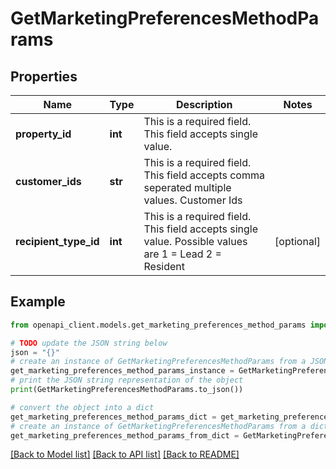 # GetMarketingPreferencesMethodParams


## Properties

Name | Type | Description | Notes
------------ | ------------- | ------------- | -------------
**property_id** | **int** | This is a required field. This field accepts single value. | 
**customer_ids** | **str** | This is a required field. This field accepts comma seperated multiple values. Customer Ids | 
**recipient_type_id** | **int** | This is a required field. This field accepts single value. Possible values are 1 &#x3D; Lead 2 &#x3D; Resident | [optional] 

## Example

```python
from openapi_client.models.get_marketing_preferences_method_params import GetMarketingPreferencesMethodParams

# TODO update the JSON string below
json = "{}"
# create an instance of GetMarketingPreferencesMethodParams from a JSON string
get_marketing_preferences_method_params_instance = GetMarketingPreferencesMethodParams.from_json(json)
# print the JSON string representation of the object
print(GetMarketingPreferencesMethodParams.to_json())

# convert the object into a dict
get_marketing_preferences_method_params_dict = get_marketing_preferences_method_params_instance.to_dict()
# create an instance of GetMarketingPreferencesMethodParams from a dict
get_marketing_preferences_method_params_from_dict = GetMarketingPreferencesMethodParams.from_dict(get_marketing_preferences_method_params_dict)
```
[[Back to Model list]](../README.md#documentation-for-models) [[Back to API list]](../README.md#documentation-for-api-endpoints) [[Back to README]](../README.md)


